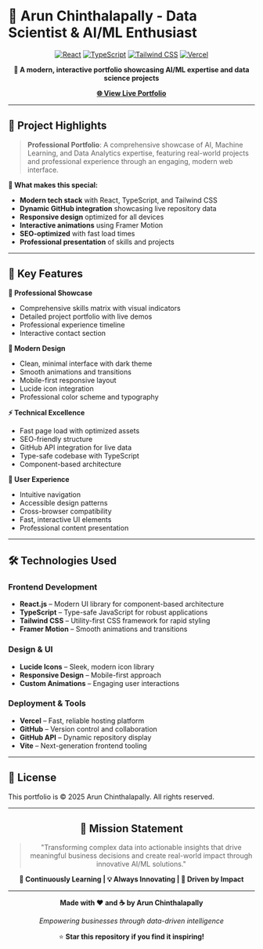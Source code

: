 # 🚀 Arun Chinthalapally - Data Scientist & AI/ML Enthusiast

<div align="center">

[![React](https://img.shields.io/badge/Made%20with-React-61DAFB?logo=react&logoColor=white&style=for-the-badge)](https://reactjs.org/)
[![TypeScript](https://img.shields.io/badge/TypeScript-5.0%2B-3178C6?logo=typescript&logoColor=white&style=for-the-badge)](https://www.typescriptlang.org/)
[![Tailwind CSS](https://img.shields.io/badge/Tailwind_CSS-3.0%2B-38B2AC?logo=tailwind-css&logoColor=white&style=for-the-badge)](https://tailwindcss.com/)
[![Vercel](https://img.shields.io/badge/Deployed%20on-Vercel-000000?logo=vercel&logoColor=white&style=for-the-badge)](https://vercel.com/)

**🎯 A modern, interactive portfolio showcasing AI/ML expertise and data science projects**

[**🌐 View Live Portfolio**](https://arun248-portfolio.vercel.app)

</div>

---

## 🌟 Project Highlights

> **Professional Portfolio**: A comprehensive showcase of AI, Machine Learning, and Data Analytics expertise, featuring real-world projects and professional experience through an engaging, modern web interface.

**🎯 What makes this special:**
- **Modern tech stack** with React, TypeScript, and Tailwind CSS
- **Dynamic GitHub integration** showcasing live repository data
- **Responsive design** optimized for all devices
- **Interactive animations** using Framer Motion
- **SEO-optimized** with fast load times
- **Professional presentation** of skills and projects

---

## 🚀 Key Features

**💼 Professional Showcase**
- Comprehensive skills matrix with visual indicators
- Detailed project portfolio with live demos
- Professional experience timeline
- Interactive contact section

**🎨 Modern Design**
- Clean, minimal interface with dark theme
- Smooth animations and transitions
- Mobile-first responsive layout
- Lucide icon integration
- Professional color scheme and typography

**⚡ Technical Excellence**
- Fast page load with optimized assets
- SEO-friendly structure
- GitHub API integration for live data
- Type-safe codebase with TypeScript
- Component-based architecture

**📱 User Experience**
- Intuitive navigation
- Accessible design patterns
- Cross-browser compatibility
- Fast, interactive UI elements
- Professional content presentation

---

## 🛠️ Technologies Used

### **Frontend Development**
- **React.js** – Modern UI library for component-based architecture
- **TypeScript** – Type-safe JavaScript for robust applications
- **Tailwind CSS** – Utility-first CSS framework for rapid styling
- **Framer Motion** – Smooth animations and transitions

### **Design & UI**
- **Lucide Icons** – Sleek, modern icon library
- **Responsive Design** – Mobile-first approach
- **Custom Animations** – Engaging user interactions

### **Deployment & Tools**
- **Vercel** – Fast, reliable hosting platform
- **GitHub** – Version control and collaboration
- **GitHub API** – Dynamic repository display
- **Vite** – Next-generation frontend tooling

---


## 📄 License

This portfolio is © 2025 Arun Chinthalapally. All rights reserved.

---

<div align="center">

## 🎯 Mission Statement

> "Transforming complex data into actionable insights that drive meaningful business decisions and create real-world impact through innovative AI/ML solutions."

**🚀 Continuously Learning | 💡 Always Innovating | 🎯 Driven by Impact**

---

**Made with ❤️ and ☕ by Arun Chinthalapally**

*Empowering businesses through data-driven intelligence*

⭐ **Star this repository if you find it inspiring!**

</div>
